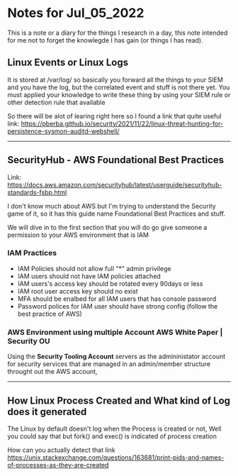 # Notes for Jul_05_2022

This is a note or a diary for the things I research in a day, this note intended for me not to forget the knowlegde I has gain (or things I has read).

## Linux Events or Linux Logs

It is stored at /var/log/ so basically you forward all the things to your SIEM and you have the log, but the correlated event and stuff is not there yet.
You must applied your knowledge to write these thing by using your SIEM rule or other detection rule that available

So there will be alot of learing right here so I found a link that quite useful link: <https://pberba.github.io/security/2021/11/22/linux-threat-hunting-for-persistence-sysmon-auditd-webshell/>

---
## SecurityHub - AWS Foundational Best Practices

Link: <https://docs.aws.amazon.com/securityhub/latest/userguide/securityhub-standards-fsbp.html>
 
I don't know much about AWS but I'm trying to understand the Security game of it, so it has this guide name Foundational Best Practices and stuff.

We will dive in to the first section that you will do go give someone a permission to your AWS environment that is IAM

### IAM Practices

- IAM Policies should not allow full "\*" admin privilege
- IAM users should not have IAM policies attached
- IAM users's access key should be rotated every 90days or less
- IAM root user access key should no exist
- MFA should be enalbed for all IAM users that has console password
- Password polices for IAM user should have strong config (follow the best practice of AWS)

### AWS Environment using multiple Account AWS White Paper | Security OU

Using the **Security Tooling Account** servers as the admininistator account for security services that are managed in an admin/member structure throught out the AWS account,

---

## How Linux Process Created and What kind of Log does it generated

The Linux by default doesn't log when the Process is created or not, Well you could say that but fork() and exec() is indicated of process creation

How can you actually detect that link <https://unix.stackexchange.com/questions/163681/print-pids-and-names-of-processes-as-they-are-created>
